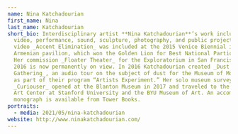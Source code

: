 ```yaml
---
name: Nina Katchadourian
first_name: Nina
last_name: Katchadourian
short_bio: Interdisciplinary artist **Nina Katchadourian**’s work includes
  video, performance, sound, sculpture, photography, and public projects. Her
  video _Accent Elimination_ was included at the 2015 Venice Biennial in the
  Armenian pavilion, which won the Golden Lion for Best National Participation.
  Her commission _Floater Theater_ for the Exploratorium in San Francisco in
  2016 is now permanently on view. In 2016 Katchadourian created _Dust
  Gathering_, an audio tour on the subject of dust for the Museum of Modern Art
  as part of their program “Artists Experiment.” Her solo museum survey
  _Curiouser_ opened at the Blanton Museum in 2017 and traveled to the Cantor
  Art Center at Stanford University and the BYU Museum of Art. An accompanying
  monograph is available from Tower Books.
portraits:
  - media: 2021/05/nina-katchadourian
website: http://www.ninakatchadourian.com/
---
```


